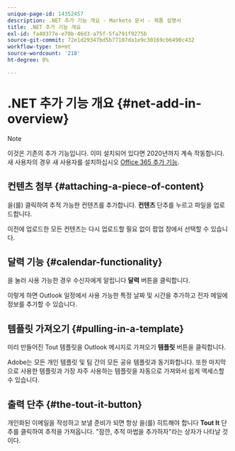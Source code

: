 ```yaml
---
unique-page-id: 14352457
description: .NET 추가 기능 개요 - Marketo 문서 - 제품 설명서
title: .NET 추가 기능 개요
exl-id: fa40377e-e70b-46d3-a75f-5fa791f9275b
source-git-commit: 72e1d29347bd5b77107da1e9c30169cb6490c432
workflow-type: tm+mt
source-wordcount: '218'
ht-degree: 0%

---
```


# .NET 추가 기능 개요 {#net-add-in-overview}

>[!NOTE]
>
>이것은 기존의 추가 기능입니다. 이미 설치되어 있다면 2020년까지 계속 작동합니다. 새 사용자의 경우 새 사용자를 설치하십시오 [Office 365 추가 기능](https://s3.amazonaws.com/tout-user-store/outlook-mac/assets/install_tout_add-in_outlook_mac.pdf).

## 컨텐츠 첨부 {#attaching-a-piece-of-content}

을(를) 클릭하여 추적 가능한 컨텐츠를 추가합니다. **컨텐츠** 단추를 누르고 파일을 업로드합니다.

이전에 업로드한 모든 컨텐츠는 다시 업로드할 필요 없이 팝업 창에서 선택할 수 있습니다.

## 달력 기능 {#calendar-functionality}

을 눌러 사용 가능한 경우 수신자에게 알립니다 **달력** 버튼을 클릭합니다.

이렇게 하면 Outlook 일정에서 사용 가능한 특정 날짜 및 시간을 추가하고 전자 메일에 정보를 추가할 수 있습니다.

## 템플릿 가져오기 {#pulling-in-a-template}

미리 만들어진 Tout 템플릿을 Outlook 메시지로 가져오기 **템플릿** 버튼을 클릭합니다.

Adobe는 모든 개인 템플릿 및 팀 간의 모든 공유 템플릿과 동기화합니다. 또한 마지막으로 사용한 템플릿과 가장 자주 사용하는 템플릿을 자동으로 가져와서 쉽게 액세스할 수 있습니다.

## 출력 단추 {#the-tout-it-button}

개인화된 이메일을 작성하고 보낼 준비가 되면 항상 을(를) 히트해야 합니다 **Tout It** 단추를 클릭하여 추적을 가져옵니다. &quot;잠깐, 추적 마법을 추가하자&quot;라는 상자가 나타날 것이다.
